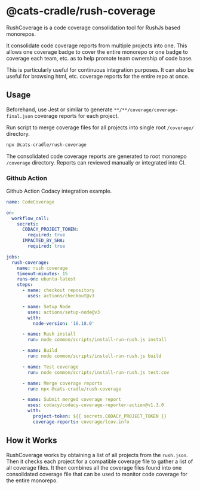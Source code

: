 # @cats-cradle/rush-coverage

RushCoverage is a code coverage consolidation tool for RushJs based monorepos.

It consolidate code coverage reports from multiple projects into one. This
allows one coverage badge to cover the entire monorepo or one badge to coverage
each team, etc. as to help promote team ownership of code base.

This is particularly useful for continuous integration purposes. It can also be
useful for browsing html, etc. coverage reports for the entire repo at once.

## Usage

Beforehand, use Jest or similar to generate `**/**/coverage/coverage-final.json`
coverage reports for each project.

Run script to merge coverage files for all projects into single root
`/coverage/` directory.

```bash
npx @cats-cradle/rush-coverage
```

The consolidated code coverage reports are generated to root monorepo
`/coverage` directory. Reports can reviewed manually or integrated into CI.

### Github Action

Github Action Codacy integration example.

```yaml
name: CodeCoverage

on:
  workflow_call:
    secrets:
      CODACY_PROJECT_TOKEN:
        required: true
      IMPACTED_BY_SHA:
        required: true

jobs:
  rush-coverage:
    name: rush coverage
    timeout-minutes: 15
    runs-on: ubuntu-latest
    steps:
      - name: checkout repository
        uses: actions/checkout@v3

      - name: Setup Node
        uses: actions/setup-node@v3
        with:
          node-version: '16.18.0'

      - name: Rush install
        run: node common/scripts/install-run-rush.js install

      - name: Build
        run: node common/scripts/install-run-rush.js build

      - name: Test coverage
        run: node common/scripts/install-run-rush.js test:cov

      - name: Merge coverage reports
        run: npx @cats-cradle/rush-coverage

      - name: Submit merged coverage report
        uses: codacy/codacy-coverage-reporter-action@v1.3.0
        with:
          project-token: ${{ secrets.CODACY_PROJECT_TOKEN }}
          coverage-reports: coverage/lcov.info
```

## How it Works

RushCoverage works by obtaining a list of all projects from the `rush.json`.
Then it checks each project for a compatible coverage file to gather a list of
all coverage files. It then combines all the coverage files found into one
consolidated coverage file that can be used to monitor code coverage for the
entire monorepo.
